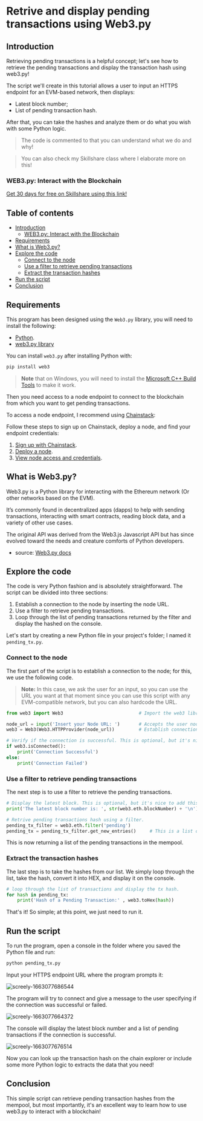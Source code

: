 # Retrive and display pending transactions using Web3.py

## Introduction

Retrieving pending transactions is a helpful concept; let's see how to retrieve the pending transactions and display the transaction hash using web3.py!

The script we'll create in this tutorial allows a user to input an HTTPS endpoint for an EVM-based network, then displays:
- Latest block number;
- List of pending transaction hash.

After that, you can take the hashes and analyze them or do what you wish with some Python logic.

> The code is commented to that you can understand what we do and why!

> You can also check my Skillshare class where I elaborate more on this! 

### WEB3.py: Interact with the Blockchain

[Get 30 days for free on Skillshare using this link!](https://skl.sh/3McEymV)

## Table of contents


  - [Introduction](#introduction)
    - [WEB3.py: Interact with the Blockchain](#web3py-interact-with-the-blockchain)
  - [Requirements](#requirements)
  - [What is Web3.py?](#what-is-web3py)
  - [Explore the code](#explore-the-code)
    - [Connect to the node](#connect-to-the-node)
    - [Use a filter to retrieve pending transactions](#use-a-filter-to-retrieve-pending-transactions)
    - [Extract the transaction hashes](#extract-the-transaction-hashes)
  - [Run the script](#run-the-script)
  - [Conclusion](#conclusion)

## Requirements 

This program has been designed using the `Web3.py` library, you will need to install the following: 

- [Python](https://www.python.org/downloads/).
- [web3.py library](https://web3py.readthedocs.io/en/stable/quickstart.html)

You can install `web3.py` after installing Python with:

```sh
pip install web3
```

> **Note** that on Windows, you will need to install the [Microsoft C++ Build Tools](https://visualstudio.microsoft.com/visual-cpp-build-tools/) to make it work.

Then you need access to a node endpoint to connect to the blockchain from which you want to get pending transactions.

To access a node endpoint, I recommend using [Chainstack](https://chainstack.com/):

Follow these steps to sign up on Chainstack, deploy a node, and find your endpoint credentials:

  1. [Sign up with Chainstack](https://console.chainstack.com/user/account/create).
  1. [Deploy a node](https://docs.chainstack.com/platform/join-a-public-network).
  1. [View node access and credentials](https://docs.chainstack.com/platform/view-node-access-and-credentials).


## What is Web3.py?

Web3.py is a Python library for interacting with the Ethereum network (Or other networks based on the EVM).

It’s commonly found in decentralized apps (dapps) to help with sending transactions, interacting with smart contracts, reading block data, and a variety of other use cases.

The original API was derived from the Web3.js Javascript API but has since evolved toward the needs and creature comforts of Python developers.

* source: [Web3.py docs](https://web3py.readthedocs.io/en/stable/)

## Explore the code

The code is very Python fashion and is absolutely straightforward. The script can be divided into three sections:

1. Establish a connection to the node by inserting the node URL.
1. Use a filter to retrieve pending transactions.
1. Loop through the list of pending transactions returned by the filter and display the hashed on the console.

Let's start by creating a new Python file in your project's folder; I named it `pending_tx.py`.

### Connect to the node

The first part of the script is to establish a connection to the node; for this, we use the following code.

> **Note:** In this case, we ask the user for an input, so you can use the URL you want at that moment since you can use this script with any EVM-compatible network, but you can also hardcode the URL.

```py
from web3 import Web3                            # Import the web3 library at the top.

node_url = input('Insert your Node URL: ')       # Accepts the user node URL.
web3 = Web3(Web3.HTTPProvider(node_url))         # Establish connection to the node.

# Verify if the connection is successful. This is optional, but it's nice to notify the user.
if web3.isConnected():                                                          
    print('Connection Successful')
else:
    print('Connection Failed')
```

### Use a filter to retrieve pending transactions

The next step is to use a filter to retrieve the pending transactions.

```py
# Display the latest block. This is optional, but it's nice to add this info for the user.
print('The latest block number is: ', str(web3.eth.blockNumber) + '\n') 

# Retrive pending transactions hash using a filter.
pending_tx_filter = web3.eth.filter('pending')
pending_tx = pending_tx_filter.get_new_entries()     # This is a list object.
```

This is now returning a list of the pending transactions in the mempool. 

### Extract the transaction hashes

The last step is to take the hashes from our list. We simply loop through the list, take the hash, convert it into HEX, and display it on the console.

```py
# loop through the list of transactions and display the tx hash.
for hash in pending_tx:
    print('Hash of a Pending Transaction:' , web3.toHex(hash))
```

That's it! So simple; at this point, we just need to run it.

## Run the script

To run the program, open a console in the folder where you saved the Python file and run:

```sh
python pending_tx.py
```

Input your HTTPS endpoint URL where the program prompts it:

![screely-1663077686544](https://user-images.githubusercontent.com/99700157/189921742-f1f28b19-81d0-4dd2-a16f-b14b32a8de82.png)
    
The program will try to connect and give a message to the user specifying if the connection was successful or failed.

![screely-1663077664372](https://user-images.githubusercontent.com/99700157/189921989-89035f93-b004-4fbb-b17f-c74bb38583a3.png)
    
The console will display the latest block number and a list of pending transactions if the connection is successful.

![screely-1663077676514](https://user-images.githubusercontent.com/99700157/189922250-570eeccf-824b-4df5-8d6f-0e7dc4b51cf4.png)

Now you can look up the transaction hash on the chain explorer or include some more Python logic to extracts the data that you need!

## Conclusion

This simple script can retrieve pending transaction hashes from the mempool, but most importantly, it's an excellent way to learn how to use web3.py to interact with a blockchain!
